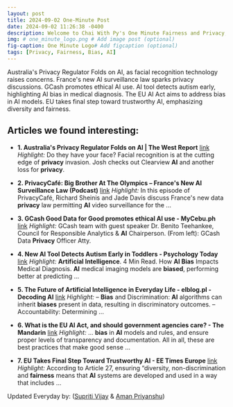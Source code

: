 ```yaml
---
layout: post
title: 2024-09-02 One-Minute Post
date: 2024-09-02 11:26:38 -0400
description: Welcome to Chai With Py's One Minute Fairness and Privacy, which aims to provide you the current happenings in the world of Fairness, Privacy, and AI.
img: # one_minute_logo.png # Add image post (optional)
fig-caption: One Minute Logo# Add figcaption (optional)
tags: [Privacy, Fairness, Bias, AI]
---
```


Australia's Privacy Regulator Folds on AI, as facial recognition technology raises concerns. France's new AI surveillance law sparks privacy discussions. GCash promotes ethical AI use. AI tool detects autism early, highlighting AI bias in medical diagnosis. The EU AI Act aims to address bias in AI models. EU takes final step toward trustworthy AI, emphasizing diversity and fairness.

## Articles we found interesting:

- **1. Australia&#39;s <b>Privacy</b> Regulator Folds on <b>AI</b> | The West Report** [link](https://michaelwest.com.au/australias-privacy-regulator-folds-on-ai-the-west-report/)
_Highlight:_ Do they have your face? Facial recognition is at the cutting edge of <b>privacy</b> invasion. Josh checks out Clearview <b>AI</b> and another loss for <b>privacy</b>.

- **2. PrivacyCafé: Big Brother At The Olympics – France&#39;s New <b>AI</b> Surveillance Law (Podcast)** [link](https://www.mondaq.com/unitedstates/privacy-protection/1510194/privacycaf%25C3%25A9-big-brother-at-the-olympics-frances-new-ai-surveillance-law-podcast)
_Highlight:_ In this episode of PrivacyCafé, Richard Sheinis and Jade Davis discuss France&#39;s new data <b>privacy</b> law permitting <b>AI</b> video surveillance for the&nbsp;...

- **3. GCash Good Data for Good promotes ethical <b>AI</b> use - MyCebu.ph** [link](https://www.mycebu.ph/article/gcash-good-data-for-good-ai/)
_Highlight:_ GCash team with guest speaker Dr. Benito Teehankee, Council for Responsible Analytics &amp; <b>AI</b> Chairperson. (From left): GCash Data <b>Privacy</b> Officer Atty.

- **4. New <b>AI</b> Tool Detects Autism Early in Toddlers - Psychology Today** [link](https://www.psychologytoday.com/us/blog/the-future-brain/202409/new-ai-tool-detects-autism-early-in-toddlers)
_Highlight:_ <b>Artificial Intelligence</b>. 4 Min Read. How <b>AI Bias</b> Impacts Medical Diagnosis. <b>AI</b> medical imaging models are <b>biased</b>, performing better at predicting&nbsp;...

- **5. The Future of <b>Artificial Intelligence</b> in Everyday Life - elblog.pl - Decoding <b>AI</b>** [link](https://elblog.pl/2024/09/01/the-future-of-artificial-intelligence-in-everyday-life/)
_Highlight:_ – <b>Bias</b> and Discrimination: <b>AI</b> algorithms can inherit <b>biases</b> present in data, resulting in discriminatory outcomes. – Accountability: Determining&nbsp;...

- **6. What is the EU <b>AI</b> Act, and should government agencies care? - The Mandarin** [link](https://www.themandarin.com.au/253630-what-is-the-eu-ai-act-and-should-government-agencies-care/)
_Highlight:_ ... <b>bias</b> in <b>AI</b> models and rules, and ensure proper levels of transparency and documentation. All in all, these are best practices that make good sense&nbsp;...

- **7. EU Takes Final Step Toward Trustworthy <b>AI</b> - EE Times Europe** [link](https://www.eetimes.eu/eu-takes-final-step-toward-trustworthy-ai/)
_Highlight:_ According to Article 27, ensuring “diversity, non-discrimination and <b>fairness</b> means that <b>AI</b> systems are developed and used in a way that includes&nbsp;...


Updated Everyday by: (<a href="https://supritivijay.github.io/">Supriti Vijay</a> & <a href="https://amanpriyanshu.github.io/">Aman Priyanshu</a>)
